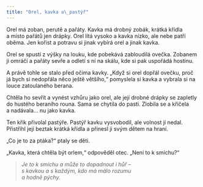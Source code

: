 ```yaml
---
title: "Orel, kavka a\_pastýř"
---
```


  

Orel má zoban, perutě a pařáty. Kavka má drobný zobák, krátká křídla a místo pařátů jen drápky. Orel lítá vysoko a kavka nízko, ale nebe patří oběma. Jen kořist a potravu si jinak vybírá orel a jinak kavka.

Orel se spustí z výšky na louku, kde pobekává zabloudilá ovečka. Zobanem ji omráčí a pařáty sevře a odletí s ní na skálu, kde si pak uspořádá hostinu.

A právě tohle se stalo před očima kavky. „Když si orel dopřál ovečku, proč já bych si nedopřála něco ještě většího,“ pomyslela si kavka a vybrala si na louce zatoulaného berana.

Chtěla ho sevřít a vynést vzhůru jako orel, ale její drobné drápky se zapletly do hustého beraního rouna. Sama se chytila do pasti. Zlobila se a křičela a nadávala… nu jako kavka.

Ten křik přivolal pastýře. Pastýř kavku vysvobodil, ale volnost jí nedal. Přistřihl její beztak krátká křídla a přinesl ji svým dětem na hraní.

„Co je to za ptáka?“ ptaly se děti.

„Kavka, která chtěla být orlem,“ odpověděl otec. „Není to k smíchu?“

> _Je to k smíchu a může to dopadnout i hůř –  
> s kavkou a s každým, kdo má málo rozumu  
> a hodně pýchy._
